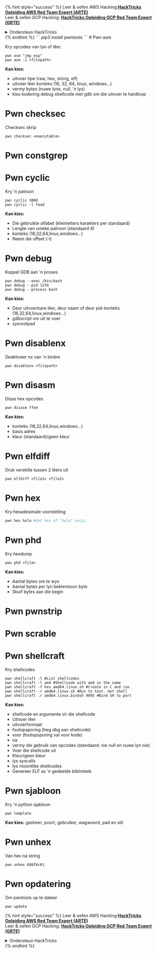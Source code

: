 {% hint style="success" %}
Leer & oefen AWS Hacking:<img src="/.gitbook/assets/arte.png" alt="" data-size="line">[**HackTricks Opleiding AWS Red Team Expert (ARTE)**](https://training.hacktricks.xyz/courses/arte)<img src="/.gitbook/assets/arte.png" alt="" data-size="line">\
Leer & oefen GCP Hacking: <img src="/.gitbook/assets/grte.png" alt="" data-size="line">[**HackTricks Opleiding GCP Red Team Expert (GRTE)**<img src="/.gitbook/assets/grte.png" alt="" data-size="line">](https://training.hacktricks.xyz/courses/grte)

<details>

<summary>Ondersteun HackTricks</summary>

* Kyk na die [**subskripsie planne**](https://github.com/sponsors/carlospolop)!
* **Sluit aan by die** 💬 [**Discord groep**](https://discord.gg/hRep4RUj7f) of die [**telegram groep**](https://t.me/peass) of **volg** ons op **Twitter** 🐦 [**@hacktricks\_live**](https://twitter.com/hacktricks\_live)**.**
* **Deel hacking truuks deur PRs in te dien na die** [**HackTricks**](https://github.com/carlospolop/hacktricks) en [**HackTricks Cloud**](https://github.com/carlospolop/hacktricks-cloud) github repos.

</details>
{% endhint %}
```
pip3 install pwntools
```
# Pwn asm

Kry opcodes van lyn of lêer.
```
pwn asm "jmp esp"
pwn asm -i <filepath>
```
**Kan kies:**

* uitvoer tipe (raw, hex, string, elf)
* uitvoer lêer konteks (16, 32, 64, linux, windows...)
* vermy bytes (nuwe lyne, null, 'n lys)
* kies kodering debug shellcode met gdb om die uitvoer te hardloop

#  **Pwn checksec**

Checksec skrip
```
pwn checksec <executable>
```
# Pwn constgrep

# Pwn cyclic

Kry 'n patroon
```
pwn cyclic 3000
pwn cyclic -l faad
```
**Kan kies:**

* Die gebruikte alfabet (kleinletters karakters per standaard)
* Lengte van unieke patroon (standaard 4)
* konteks (16,32,64,linux,windows...)
* Neem die offset (-l)

# Pwn debug

Koppel GDB aan 'n proses
```
pwn debug --exec /bin/bash
pwn debug --pid 1234
pwn debug --process bash
```
**Kan kies:**

* Deur uitvoerbare lêer, deur naam of deur pid-konteks (16,32,64,linux,windows...)
* gdbscript om uit te voer
* sysrootpad

# Pwn disablenx

Deaktiveer nx van 'n binêre
```
pwn disablenx <filepath>
```
# Pwn disasm

Disas hex opcodes
```
pwn disasm ffe4
```
**Kan kies:**

* konteks (16,32,64,linux,windows...)
* basis adres
* kleur (standaard)/geen kleur

# Pwn elfdiff

Druk verskille tussen 2 lêers uit
```
pwn elfdiff <file1> <file2>
```
# Pwn hex

Kry hexadesimale voorstelling
```bash
pwn hex hola #Get hex of "hola" ascii
```
# Pwn phd

Kry hexdump
```
pwn phd <file>
```
**Kan kies:**

* Aantal bytes om te wys
* Aantal bytes per lyn beklemtoon byte
* Skuif bytes aan die begin

# Pwn pwnstrip

# Pwn scrable

# Pwn shellcraft

Kry shellcodes
```
pwn shellcraft -l #List shellcodes
pwn shellcraft -l amd #Shellcode with amd in the name
pwn shellcraft -f hex amd64.linux.sh #Create in C and run
pwn shellcraft -r amd64.linux.sh #Run to test. Get shell
pwn shellcraft .r amd64.linux.bindsh 9095 #Bind SH to port
```
**Kan kies:**

* shellcode en argumente vir die shellcode
* Uitvoer lêer
* uitvoerformaat
* foutopsporing (heg dbg aan shellcode)
* voor (foutopsporing val voor kode)
* na
* vermy die gebruik van opcodes (standaard: nie null en nuwe lyn nie)
* Voer die shellcode uit
* Kleur/geen kleur
* lys syscalls
* lys moontlike shellcodes
* Genereer ELF as 'n gedeelde biblioteek

# Pwn sjabloon

Kry 'n python sjabloon
```
pwn template
```
**Kan kies:** gasheer, poort, gebruiker, wagwoord, pad en stil

# Pwn unhex

Van hex na string
```
pwn unhex 686f6c61
```
# Pwn opdatering

Om pwntools op te dateer
```
pwn update
```
{% hint style="success" %}
Leer & oefen AWS Hacking:<img src="/.gitbook/assets/arte.png" alt="" data-size="line">[**HackTricks Opleiding AWS Red Team Expert (ARTE)**](https://training.hacktricks.xyz/courses/arte)<img src="/.gitbook/assets/arte.png" alt="" data-size="line">\
Leer & oefen GCP Hacking: <img src="/.gitbook/assets/grte.png" alt="" data-size="line">[**HackTricks Opleiding GCP Red Team Expert (GRTE)**<img src="/.gitbook/assets/grte.png" alt="" data-size="line">](https://training.hacktricks.xyz/courses/grte)

<details>

<summary>Ondersteun HackTricks</summary>

* Kyk na die [**subskripsie planne**](https://github.com/sponsors/carlospolop)!
* **Sluit aan by die** 💬 [**Discord groep**](https://discord.gg/hRep4RUj7f) of die [**telegram groep**](https://t.me/peass) of **volg** ons op **Twitter** 🐦 [**@hacktricks\_live**](https://twitter.com/hacktricks\_live)**.**
* **Deel hacking truuks deur PRs in te dien na die** [**HackTricks**](https://github.com/carlospolop/hacktricks) en [**HackTricks Cloud**](https://github.com/carlospolop/hacktricks-cloud) github repos.

</details>
{% endhint %}

